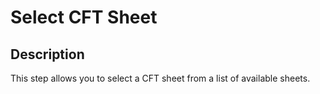 # Select CFT Sheet

## Description

This step allows you to select a CFT sheet from a list of available sheets.